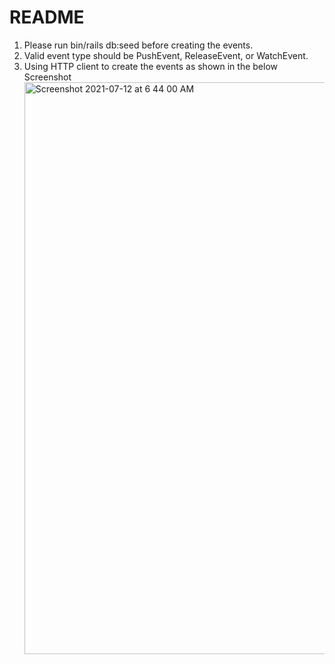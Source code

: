 # README

1. Please run bin/rails db:seed before creating the events.
2. Valid event type should be PushEvent, ReleaseEvent, or WatchEvent.
3. Using HTTP client to create the events as shown in the below Screenshot <img width="915" alt="Screenshot 2021-07-12 at 6 44 00 AM" src="https://user-images.githubusercontent.com/6071739/125216788-d8a05200-e2dc-11eb-843c-687a81527938.png">


